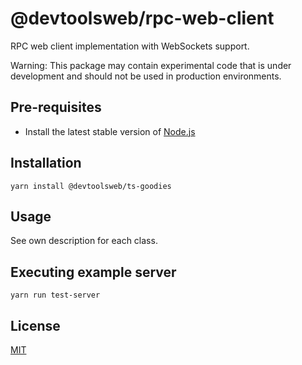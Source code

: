 # @devtoolsweb/rpc-web-client

RPC web client implementation with WebSockets support.

Warning: This package may contain experimental code that is under development and should not be used in production environments.

## Pre-requisites

- Install the latest stable version of [Node.js](https://nodejs.org/en/)

## Installation

```
yarn install @devtoolsweb/ts-goodies
```

## Usage

See own description for each class.

## Executing example server

```
yarn run test-server
```

## License

[MIT](https://github.com/devtoolsweb/rpc-web-client/blob/master/LICENSE)
